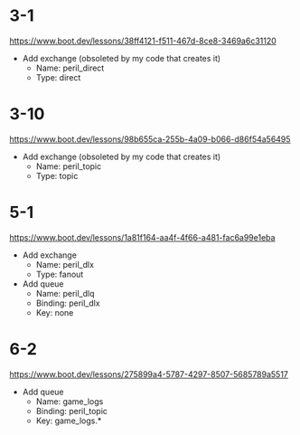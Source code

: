 # 3-1
https://www.boot.dev/lessons/38ff4121-f511-467d-8ce8-3469a6c31120
- Add exchange (obsoleted by my code that creates it)
  - Name: peril_direct
  - Type: direct

# 3-10
https://www.boot.dev/lessons/98b655ca-255b-4a09-b066-d86f54a56495
- Add exchange (obsoleted by my code that creates it)
  - Name: peril_topic
  - Type: topic

# 5-1
https://www.boot.dev/lessons/1a81f164-aa4f-4f66-a481-fac6a99e1eba
- Add exchange
  - Name: peril_dlx
  - Type: fanout
- Add queue
  - Name: peril_dlq
  - Binding: peril_dlx
  - Key: none

# 6-2
https://www.boot.dev/lessons/275899a4-5787-4297-8507-5685789a5517
- Add queue
  - Name: game_logs
  - Binding: peril_topic
  - Key: game_logs.*